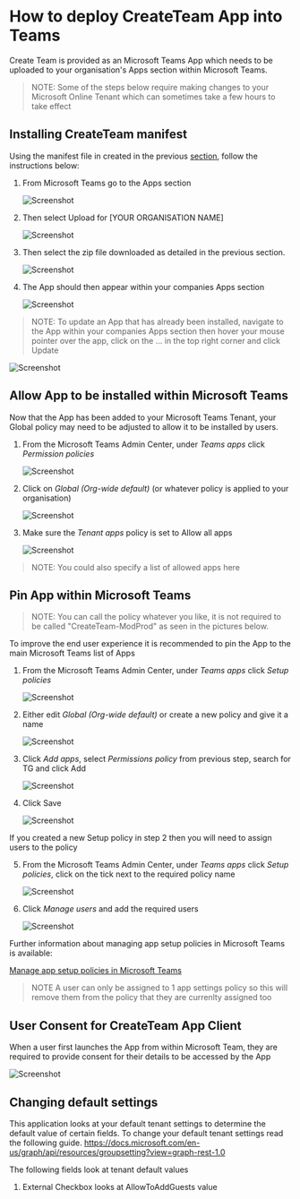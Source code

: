# How to deploy CreateTeam App into Teams

Create Team is provided as an Microsoft Teams App which needs to be uploaded to your organisation's Apps section within Microsoft Teams.

> NOTE: Some of the steps below require making changes to your Microsoft Online Tenant which can sometimes take a few hours to take effect

## Installing CreateTeam manifest

Using the manifest file in created in the previous [section](manifestCreate.md), follow the instructions below:

1. From Microsoft Teams go to the Apps section

   ![Screenshot](../images/teams-apps.png)

2. Then select Upload for [YOUR ORGANISATION NAME]

   ![Screenshot](../images/apps-upload.png)

3. Then select the zip file downloaded as detailed in the previous section.

   ![Screenshot](../images/upload-open.png)

4. The App should then appear within your companies Apps section

   ![Screenshot](../images/app-deployed.png)

> NOTE: To update an App that has already been installed, navigate to the App within your companies Apps section then hover your mouse pointer over the app, click on the ... in the top right corner and click Update

![Screenshot](../images/app-update.png)

## Allow App to be installed within Microsoft Teams

Now that the App has been added to your Microsoft Teams Tenant, your Global policy may need to be adjusted to allow it to be installed by users.

1. From the Microsoft Teams Admin Center, under _Teams apps_ click _Permission policies_

   ![Screenshot](../images/admin-perm-pols.png)

2. Click on _Global (Org-wide default)_ (or whatever policy is applied to your organisation)

   ![Screenshot](../images/app-perm-pols.png)

3. Make sure the _Tenant apps_ policy is set to Allow all apps

   ![Screenshot](../images/tenant-apps.png)

> NOTE: You could also specify a list of allowed apps here

## Pin App within Microsoft Teams

> NOTE: You can call the policy whatever you like, it is not required to be called "CreateTeam-ModProd" as seen in the pictures below.

To improve the end user experience it is recommended to pin the App to the main Microsoft Teams list of Apps

1. From the Microsoft Teams Admin Center, under _Teams apps_ click _Setup policies_

   ![Screenshot](../images/admin-setup-pols.png)

2. Either edit _Global (Org-wide default)_ or create a new policy and give it a name

   ![Screenshot](../images/pinned-apps-notg.png)

3. Click _Add apps_, select _Permissions policy_ from previous step, search for TG and click Add

   ![Screenshot](../images/add-pinned-apps.png)

4. Click Save

   ![Screenshot](../images/pinned-apps-complete.png)

If you created a new Setup policy in step 2 then you will need to assign users to the policy

5. From the Microsoft Teams Admin Center, under _Teams apps_ click _Setup policies_, click on the tick next to the required policy name

   ![Screenshot](../images/admin-setup-pols-users.png)

6. Click _Manage users_ and add the required users

   ![Screenshot](../images/manage-users.png)

Further information about managing app setup policies in Microsoft Teams is available:

[Manage app setup policies in Microsoft Teams](https://docs.microsoft.com/en-us/microsoftteams/teams-app-setup-policies)

> NOTE A user can only be assigned to 1 app settings policy so this will remove them from the policy that they are currenlty assigned too

## User Consent for CreateTeam App Client

When a user first launches the App from within Microsoft Team, they are required to provide consent for their details to be accessed by the App

![Screenshot](../images/teams-consent.png)

## Changing default settings

This application looks at your default tenant settings to determine the default value of certain fields.
To change your default tenant settings read the following guide.
https://docs.microsoft.com/en-us/graph/api/resources/groupsetting?view=graph-rest-1.0

The following fields look at tenant default values

1. External Checkbox looks at AllowToAddGuests value
